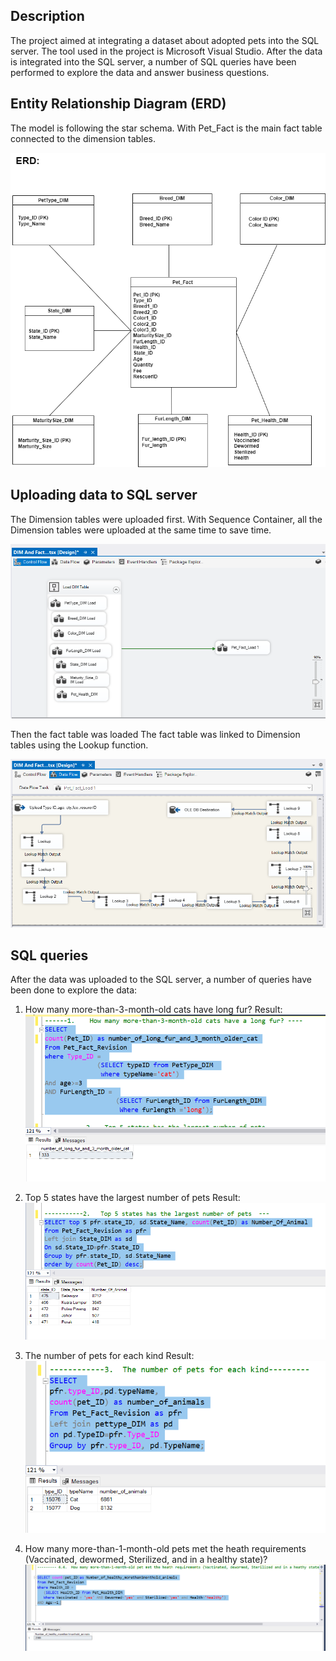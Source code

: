 
## Description
The project aimed at integrating a dataset about adopted pets into the SQL server. The tool used in the project is Microsoft Visual Studio. 
After the data is integrated into the SQL server, a number of SQL queries have been performed to explore the data and answer business questions. 


##  Entity Relationship Diagram (ERD)
The model is following the star schema. With Pet_Fact is the main fact table connected to the dimension tables. 

![ERD](assets/erd.png)

## Uploading data to SQL server

The Dimension tables were uploaded first. With Sequence Container, all the Dimension tables were uploaded at the same time to save time. 

![Dataflow](assets/image-2.png)

Then the fact table was loaded The fact table was linked to Dimension tables using the Lookup function. 

![Fact table ](assets/image-1.png)

## SQL queries
After the data was uploaded to the SQL server, a number of queries have been done to explore the data: 

1.	How many more-than-3-month-old cats have long fur?
Result: 
![query1](assets/image-7.png)
2.	Top 5 states have the largest number of pets 
Result: 
![query2](assets/image-4.png)

3.	The number of pets for each kind
Result: 
![query3](assets/image-5.png)

4.	How many more-than-1-month-old pets met the heath requirements (Vaccinated, dewormed, Sterilized, and in a healthy state)? 
![query4](assets/image-6.png)
